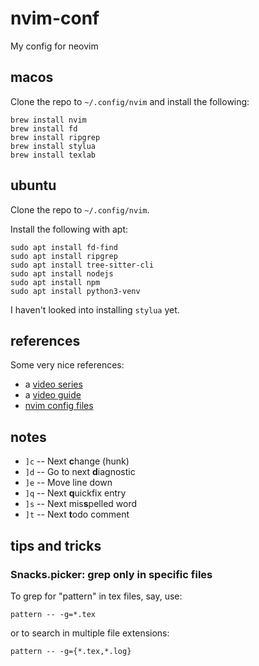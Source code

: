 # nvim-conf

My config for neovim

## macos

Clone the repo to `~/.config/nvim` and install the following:
```
brew install nvim
brew install fd
brew install ripgrep
brew install stylua
brew install texlab
```

## ubuntu

Clone the repo to `~/.config/nvim`.

Install the following with apt:
```
sudo apt install fd-find
sudo apt install ripgrep
sudo apt install tree-sitter-cli
sudo apt install nodejs
sudo apt install npm
sudo apt install python3-venv
```

I haven't looked into installing `stylua` yet.

## references

Some very nice references:
- a [video series](https://www.youtube.com/playlist?list=PLsz00TDipIffreIaUNk64KxTIkQaGguqn)
- a [video guide](https://www.youtube.com/watch?v=6pAG3BHurdM)
- [nvim config files](https://github.com/MariaSolOs/dotfiles/tree/mac)

## notes

- `]c` -- Next **c**hange (hunk)
- `]d` -- Go to next **d**iagnostic
- `]e` -- Move line down
- `]q` -- Next **q**uickfix entry
- `]s` -- Next mis**s**pelled word
- `]t` -- Next **t**odo comment

## tips and tricks

### Snacks.picker: grep only in specific files

To grep for "pattern" in tex files, say, use:
```
pattern -- -g=*.tex
```
or to search in multiple file extensions:
```
pattern -- -g={*.tex,*.log}
```
